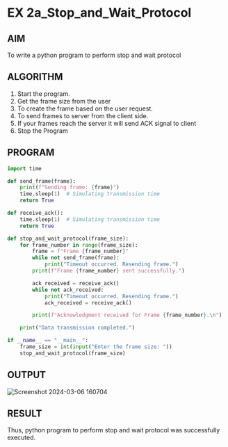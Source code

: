 # EX 2a_Stop_and_Wait_Protocol
## AIM 
To write a python program to perform stop and wait protocol
## ALGORITHM
1. Start the program.
2. Get the frame size from the user
3. To create the frame based on the user request.
4. To send frames to server from the client side.
5. If your frames reach the server it will send ACK signal to client
6. Stop the Program
## PROGRAM
```python
import time

def send_frame(frame):
    print(f"Sending frame: {frame}")
    time.sleep(1)  # Simulating transmission time
    return True

def receive_ack():
    time.sleep(1)  # Simulating transmission time
    return True

def stop_and_wait_protocol(frame_size):
    for frame_number in range(frame_size):
        frame = f"Frame {frame_number}"
        while not send_frame(frame):
            print("Timeout occurred. Resending frame.")
        print(f"Frame {frame_number} sent successfully.")

        ack_received = receive_ack()
        while not ack_received:
            print("Timeout occurred. Resending frame.")
            ack_received = receive_ack()

        print(f"Acknowledgment received for Frame {frame_number}.\n")

    print("Data transmission completed.")

if __name__ == "__main__":
    frame_size = int(input("Enter the frame size: "))
    stop_and_wait_protocol(frame_size)

```
## OUTPUT
![Screenshot 2024-03-06 160704](https://github.com/syedmokthiyar/2a_Stop_and_Wait_Protocol/assets/118787294/8b713087-7b02-4f5a-a64d-2ad562631347)

## RESULT
Thus, python program to perform stop and wait protocol was successfully executed.
